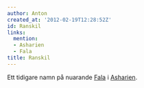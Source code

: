 ```yaml
---
author: Anton
created_at: '2012-02-19T12:28:52Z'
id: Ranskil
links:
  mention:
  - Asharien
  - Fala
title: Ranskil
---
```


Ett tidigare namn på nuarande [Fala] i [Asharien].

  [Fala]: Fala
  [Asharien]: Asharien
